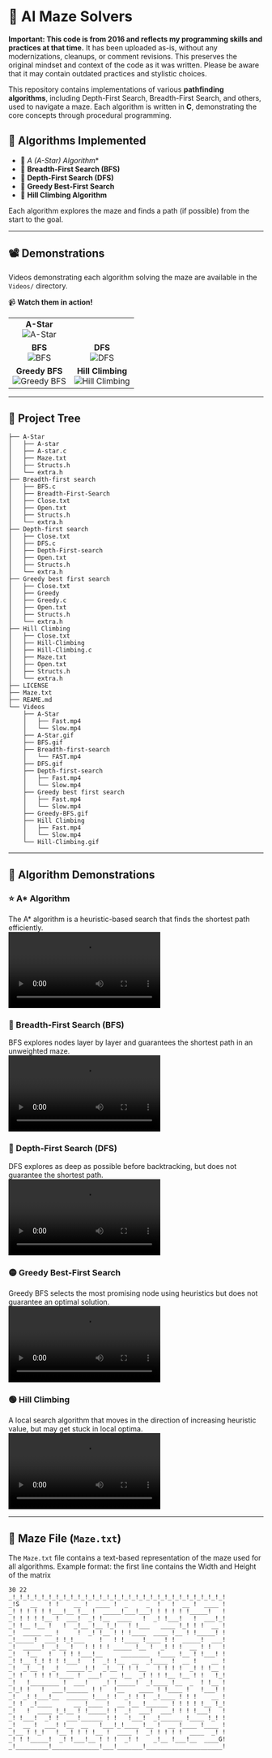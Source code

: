 # 🏁 AI Maze Solvers  

**Important: This code is from 2016 and reflects my programming skills and practices at that time.** It has been uploaded as-is, without any modernizations, cleanups, or comment revisions. This preserves the original mindset and context of the code as it was written. Please be aware that it may contain outdated practices and stylistic choices.  

This repository contains implementations of various **pathfinding algorithms**, including Depth-First Search, Breadth-First Search, and others, used to navigate a maze. Each algorithm is written in **C**, demonstrating the core concepts through procedural programming.  


## 📌 Algorithms Implemented  
- 🔹 **A* (A-Star) Algorithm**  
- 🔹 **Breadth-First Search (BFS)**  
- 🔹 **Depth-First Search (DFS)**  
- 🔹 **Greedy Best-First Search**  
- 🔹 **Hill Climbing Algorithm**  

Each algorithm explores the maze and finds a path (if possible) from the start to the goal.

---

## 📽 Demonstrations  
Videos demonstrating each algorithm solving the maze are available in the `Videos/` directory.  

📹 **Watch them in action!**  

<table>
  <tr>
    <td align="center">
      <strong>A-Star</strong><br>
      <img src="Videos/A-Star.gif" alt="A-Star">
    </td>
  </tr>
  <tr>
    <td align="center">
      <strong>BFS</strong><br>
      <img src="Videos/BFS.gif" alt="BFS">
    </td>
    <td align="center">
      <strong>DFS</strong><br>
      <img src="Videos/DFS.gif" alt="DFS">
    </td>
  </tr>
  <tr>
    <td align="center">
      <strong>Greedy BFS</strong><br>
      <img src="Videos/Greedy-BFS.gif" alt="Greedy BFS">
    </td>
    <td align="center">
      <strong>Hill Climbing</strong><br>
      <img src="Videos/Hill-Climbing.gif" alt="Hill Climbing">
    </td>
  </tr>
</table>

---

## 📂 Project Tree  
```
├── A-Star
│   ├── A-star
│   ├── A-star.c
│   ├── Maze.txt
│   ├── Structs.h
│   └── extra.h
├── Breadth-first search
│   ├── BFS.c
│   ├── Breadth-First-Search
│   ├── Close.txt
│   ├── Open.txt
│   ├── Structs.h
│   └── extra.h
├── Depth-first search
│   ├── Close.txt
│   ├── DFS.c
│   ├── Depth-First-search
│   ├── Open.txt
│   ├── Structs.h
│   └── extra.h
├── Greedy best first search
│   ├── Close.txt
│   ├── Greedy
│   ├── Greedy.c
│   ├── Open.txt
│   ├── Structs.h
│   └── extra.h
├── Hill Climbing
│   ├── Close.txt
│   ├── Hill-Climbing
│   ├── Hill-Climbing.c
│   ├── Maze.txt
│   ├── Open.txt
│   ├── Structs.h
│   └── extra.h
├── LICENSE
├── Maze.txt
├── REAME.md
└── Videos
    ├── A-Star
    │   ├── Fast.mp4
    │   └── Slow.mp4
    ├── A-Star.gif
    ├── BFS.gif
    ├── Breadth-first-search
    │   └── FAST.mp4
    ├── DFS.gif
    ├── Depth-first-search
    │   ├── Fast.mp4
    │   └── Slow.mp4
    ├── Greedy best first search
    │   ├── Fast.mp4
    │   └── Slow.mp4
    ├── Greedy-BFS.gif
    ├── Hill Climbing
    │   ├── Fast.mp4
    │   └── Slow.mp4
    └── Hill-Climbing.gif
```

---

## 🚀 Algorithm Demonstrations  

### ⭐ A* Algorithm  
The A* algorithm is a heuristic-based search that finds the shortest path efficiently.  
![A-Star Demo](Videos/A-Star/Slow.mp4)  

### 🔵 Breadth-First Search (BFS)  
BFS explores nodes layer by layer and guarantees the shortest path in an unweighted maze.  
![BFS Demo](Videos/Breadth-first-search/FAST.mp4)  

### 🔴 Depth-First Search (DFS)  
DFS explores as deep as possible before backtracking, but does not guarantee the shortest path.  
![DFS Demo](Videos/Depth-first-search/Slow.mp4)  

### 🟡 Greedy Best-First Search  
Greedy BFS selects the most promising node using heuristics but does not guarantee an optimal solution.  
![Greedy BFS Demo](Videos/Greedy-best-first-search/Slow.mp4)  

### 🟢 Hill Climbing  
A local search algorithm that moves in the direction of increasing heuristic value, but may get stuck in local optima.  
![Hill Climbing Demo](Videos/Hill-Climbing/Slow.mp4)  

---

## 📄 Maze File (`Maze.txt`)  
The `Maze.txt` file contains a text-based representation of the maze used for all algorithms. Example format:
the first line contains the Width and Height of the matrix
```
30 22
_!_!_!_!_!_!_!_!_!_!_!_!_!_!_!_!_!_!_!_!_!_!_!_!_!_!_!_!_!_!
_!S   __   ! !    __ !  ____ !  _     _  !   !  __ !  ____ !
_! ! ! ! ! !___!__ !__ !  _____!___!___! ! ! ! ! !_____!   !
_! ! ! ! !__ !  ___!  _! !__  ____   !  _! !___!   !  ___!_!
_! !__ !__ !   !  _!__ !__ !_!   ! !___   ____ !_! ! !  __ !
_!  _____ __ !     !  _! !__ ! ! !____  ____ !__ ! !_____! !
_!_____!  ___! !_!___    !   ! !____ !____ ! !  _____!  ___!
_!  _____!  _!__ !   ! ! ! ! _____ !__ !  _! ! !  __ ! !   !
_!   !__   !   ! ! !___!__     ________  !____ !__ ! !___! !
_! !__ !_! ! ! !___!   !  _! !__  __  _!____ !  __ !    __ !
_!  _!__ !  _!  _____!_!  _!__ ! ! !__   ! ! ! !  _! ! !__ !
_! !   ! ! ! !____ !  ___!  __ !__  _! ! ! !__ !__ ! !   !_!
_!   !________ !  ___!    _! !_____!  _!____ !__  _  ! !__ !
_!_! !   !  ___!______ ! !   !__    ____ ! !____ !   !___! !
_!  _! !___!__  ______ !___! !  _! ! !  _!____ ! ! !    __ !
_! !  _!____      __ !____ !  __ !__ !______ ! ! ! ! !__ !_!
_!   !  ____ !_!__ ! !_____! !  _!  ___!  ___! ! ! !___!   !
_! !___!  _! !  ___!______ ! !   !___!  _!______ !____ !_! !
_!  __ !  ___! !__  __   !___!_!____ !__ !  __ !____ !____ !
_!__ ! !_!   !__ ! ! ! !__ !  ____ !  _! ! ! ! !  ____  _! !
_! ! !_____!  _! !___!__ ! ! !  _! !    _!__ !___!__  ____G!
_!_________!_____________!___!_______!_____________________!
```
